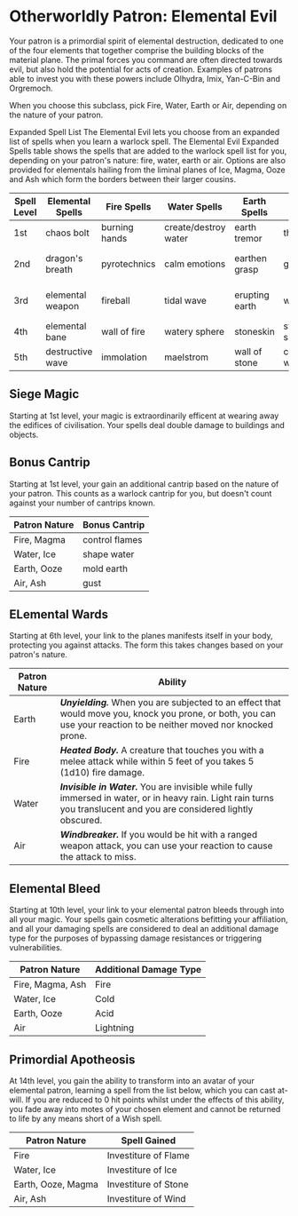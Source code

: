 # Otherworldly Patron: Elemental Evil
Your patron is a primordial spirit of elemental destruction, dedicated to one of the four elements that together comprise the building blocks of the material plane. The primal forces you command are often directed towards evil, but also hold the potential for acts of creation. Examples of patrons able to invest you with these powers include Olhydra, Imix, Yan-C-Bin and Orgremoch.

When you choose this subclass, pick Fire, Water, Earth or Air, depending on the nature of your patron.

Expanded Spell List
The Elemental Evil lets you choose from an expanded list of spells when you learn a warlock spell. The Elemental Evil Expanded Spells table shows the spells that are added to the warlock spell list for you, depending on your patron's nature: fire, water, earth or air. Options are also provided for elementals hailing from the liminal planes of Ice, Magma, Ooze and Ash which form the borders between their larger cousins.

Spell Level | Elemental Spells | Fire Spells | Water Spells | Earth Spells | Air Spells | Magma Spells | Ice Spells | Ooze Spells | Ash Spells
----------- | ---------------- | ----------- | ------------ | ------------ | ---------- | ------------ | ---------- | ----------- | ----------
1st | chaos bolt | burning hands | create/destroy water | earth tremor | thunderwave | searing smite | ice knife | grease | ray of sickness
2nd | dragon's breath | pyrotechnics | calm emotions | earthen grasp | gust of wind | heat metal | snilloc's snowball swarm | web | dust devil
3rd | elemental weapon | fireball | tidal wave | erupting earth | wind wall | melf's minute meteors | sleet storm | stinking cloud | wall of sand
4th | elemental bane | wall of fire | watery sphere | stoneskin | storm sphere | stone shape | ice storm | vitriolic sphere | blight
5th | destructive wave | immolation | maelstrom | wall of stone | control winds | transmute rock | cone of cold | cloudkill | antilife shell

## Siege Magic
Starting at 1st level, your magic is extraordinarily efficent at wearing away the edifices of civilisation. Your spells deal double damage to buildings and objects.

## Bonus Cantrip
Starting at 1st level, your gain an additional cantrip based on the nature of your patron. This counts as a warlock cantrip for you, but doesn't count against your number of cantrips known.

Patron Nature | Bonus Cantrip
------------- | -------------
Fire, Magma | control flames
Water, Ice  | shape water
Earth, Ooze | mold earth
Air, Ash    | gust

## ELemental Wards
Starting at 6th level, your link to the planes manifests itself in your body, protecting you against attacks. The form this takes changes based on your patron's nature.

Patron Nature | Ability
------------- | --------------
Earth | ***Unyielding.*** When you are subjected to an effect that would move you, knock you prone, or both, you can use your reaction to be neither moved nor knocked prone.
Fire  | ***Heated Body.*** A creature that touches you with a melee attack while within 5 feet of you takes 5 (1d10) fire damage.
Water | ***Invisible in Water.*** You are invisible while fully immersed in water, or in heavy rain. Light rain turns you translucent and you are considered lightly obscured.
Air   | ***Windbreaker.*** If you would be hit with a ranged weapon attack, you can use your reaction to cause the attack to miss.

## Elemental Bleed
Starting at 10th level, your link to your elemental patron bleeds through into all your magic. Your spells gain cosmetic alterations befitting your affiliation, and all your damaging spells are considered to deal an additional damage type for the purposes of bypassing damage resistances or triggering vulnerabilities.

Patron Nature | Additional Damage Type
------------- | ----------------------
Fire, Magma, Ash | Fire
Water, Ice | Cold
Earth, Ooze | Acid
Air | Lightning

## Primordial Apotheosis
At 14th level, you gain the ability to transform into an avatar of your elemental patron, learning a spell from the list below, which you can cast at-will. If you are reduced to 0 hit points whilst under the effects of this ability, you fade away into motes of your chosen element and cannot be returned to life by any means short of a Wish spell. 

Patron Nature | Spell Gained
------------- | -------------
Fire | Investiture of Flame
Water, Ice | Investiture of Ice
Earth, Ooze, Magma | Investiture of Stone
Air, Ash | Investiture of Wind

